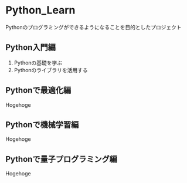 # Python_Learn
Pythonのプログラミングができるようになることを目的としたプロジェクト

## Python入門編
1. Pythonの基礎を学ぶ
2. Pythonのライブラリを活用する

## Pythonで最適化編
Hogehoge

## Pythonで機械学習編
Hogehoge

## Pythonで量子プログラミング編
Hogehoge